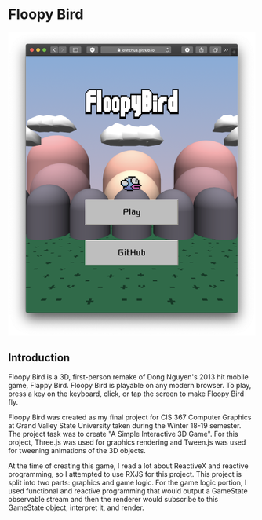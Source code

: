 # Floopy Bird

![Floopy Bird Main Menu](./screenshots/main-menu.png)

## Introduction

Floopy Bird is a 3D, first-person remake of Dong Nguyen's 2013 hit mobile game, Flappy Bird. Floopy Bird is playable on any modern browser. To play, press a key on the keyboard, click, or tap the screen to make Floopy Bird fly.

Floopy Bird was created as my final project for CIS 367 Computer Graphics at Grand Valley State University taken during the Winter 18-19 semester. The project task was to create "A Simple Interactive 3D Game". For this project, Three.js was used for graphics rendering and Tween.js was used for tweening animations of the 3D objects.

At the time of creating this game, I read a lot about ReactiveX and reactive programming, so I attempted to use RXJS for this project. This project is split into two parts: graphics and game logic. For the game logic portion, I used functional and reactive programming that would output a GameState observable stream and then the renderer would subscribe to this GameState object, interpret it, and render.
